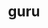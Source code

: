---
category: 4-letters
denotation: null
name: guru
reference_link: https://www.etymonline.com/word/guru
root_language: null
root_name: null
title: guru
type: free
word_sums:
- respelling: guru
  sum: 'Guru + '
---